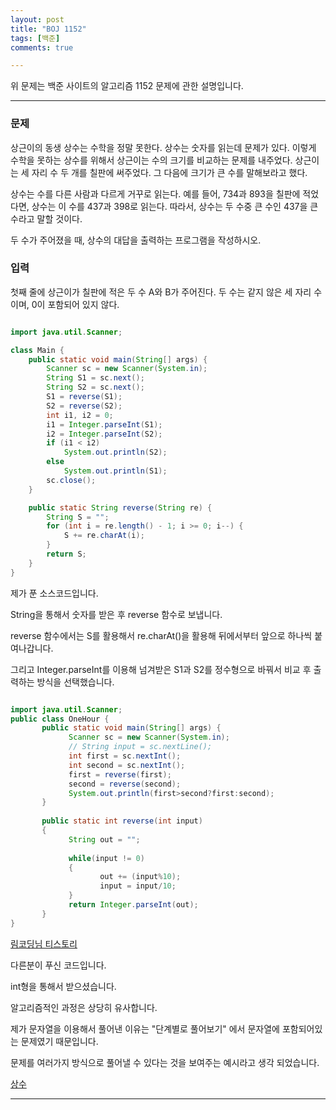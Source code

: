 ```yaml
---
layout: post
title: "BOJ 1152"
tags: [백준]
comments: true

---
```


위 문제는 백준 사이트의 알고리즘 1152 문제에 관한 설명입니다.<br>

---

### 문제

상근이의 동생 상수는 수학을 정말 못한다. 상수는 숫자를 읽는데 문제가 있다. 이렇게 수학을 못하는 상수를 위해서 상근이는 수의 크기를 비교하는 문제를 내주었다. 상근이는 세 자리 수 두 개를 칠판에 써주었다. 그 다음에 크기가 큰 수를 말해보라고 했다.

상수는 수를 다른 사람과 다르게 거꾸로 읽는다. 예를 들어, 734과 893을 칠판에 적었다면, 상수는 이 수를 437과 398로 읽는다. 따라서, 상수는 두 수중 큰 수인 437을 큰 수라고 말할 것이다.

두 수가 주어졌을 때, 상수의 대답을 출력하는 프로그램을 작성하시오.

### 입력

첫째 줄에 상근이가 칠판에 적은 두 수 A와 B가 주어진다. 두 수는 같지 않은 세 자리 수이며, 0이 포함되어 있지 않다.

```java

import java.util.Scanner;

class Main {
	public static void main(String[] args) {
		Scanner sc = new Scanner(System.in);
		String S1 = sc.next();
		String S2 = sc.next();
		S1 = reverse(S1);
		S2 = reverse(S2);
		int i1, i2 = 0;
		i1 = Integer.parseInt(S1);
		i2 = Integer.parseInt(S2);
		if (i1 < i2)
			System.out.println(S2);
		else
			System.out.println(S1);
		sc.close();
	}

	public static String reverse(String re) {
		String S = "";
		for (int i = re.length() - 1; i >= 0; i--) {
			S += re.charAt(i);
		}
		return S;
	}
}

```

제가 푼 소스코드입니다.

String을 통해서 숫자를 받은 후 reverse 함수로 보냅니다.

reverse 함수에서는 S를 활용해서 re.charAt()을 활용해 뒤에서부터 앞으로 하나씩 붙여나갑니다.

그리고 Integer.parseInt를 이용해 넘겨받은 S1과 S2를 정수형으로 바꿔서 비교 후 출력하는 방식을 선택했습니다.


```java

import java.util.Scanner;
public class OneHour {
       public static void main(String[] args) {
             Scanner sc = new Scanner(System.in);
             // String input = sc.nextLine();
             int first = sc.nextInt();
             int second = sc.nextInt();
             first = reverse(first);
             second = reverse(second);
             System.out.println(first>second?first:second);
       }
       
       public static int reverse(int input)
       {
             String out = "";
             
             while(input != 0)
             {
                    out += (input%10);
                    input = input/10;
             }
             return Integer.parseInt(out);
       }
}


```
<a href="https://devpouch.tistory.com/17">림코딩님 티스토리</a>

다른분이 푸신 코드입니다.

int형을 통해서 받으셨습니다. 

알고리즘적인 과정은 상당히 유사합니다.

제가 문자열을 이용해서 풀어낸 이유는 "단계별로 풀어보기" 에서 문자열에 포함되어있는 문제였기 때문입니다.

문제를 여러가지 방식으로 풀어낼 수 있다는 것을 보여주는 예시라고 생각 되었습니다. 

<a href="https://www.acmicpc.net/problem/2908">상수</a>

---
